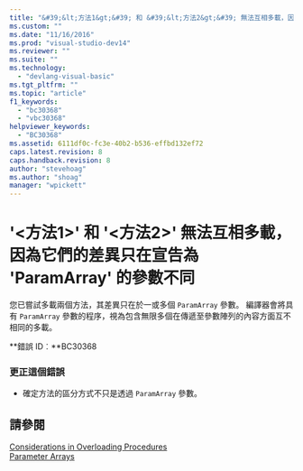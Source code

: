 ```yaml
---
title: "&#39;&lt;方法1&gt;&#39; 和 &#39;&lt;方法2&gt;&#39; 無法互相多載，因為它們的差異只在宣告為 &#39;ParamArray&#39; 的參數不同 | Microsoft Docs"
ms.custom: ""
ms.date: "11/16/2016"
ms.prod: "visual-studio-dev14"
ms.reviewer: ""
ms.suite: ""
ms.technology: 
  - "devlang-visual-basic"
ms.tgt_pltfrm: ""
ms.topic: "article"
f1_keywords: 
  - "bc30368"
  - "vbc30368"
helpviewer_keywords: 
  - "BC30368"
ms.assetid: 6111df0c-fc3e-40b2-b536-effbd132ef72
caps.latest.revision: 8
caps.handback.revision: 8
author: "stevehoag"
ms.author: "shoag"
manager: "wpickett"
---
```

# &#39;&lt;方法1&gt;&#39; 和 &#39;&lt;方法2&gt;&#39; 無法互相多載，因為它們的差異只在宣告為 &#39;ParamArray&#39; 的參數不同
您已嘗試多載兩個方法，其差異只在於一或多個 `ParamArray` 參數。 編譯器會將具有 `ParamArray` 參數的程序，視為包含無限多個在傳遞至參數陣列的內容方面互不相同的多載。  
  
 **錯誤 ID︰**BC30368  
  
### 更正這個錯誤  
  
-   確定方法的區分方式不只是透過 `ParamArray` 參數。  
  
## 請參閱  
 [Considerations in Overloading Procedures](/dotnet/visual-basic/programming-guide/language-features/procedures/considerations-in-overloading-procedures)   
 [Parameter Arrays](/dotnet/visual-basic/programming-guide/language-features/procedures/parameter-arrays)